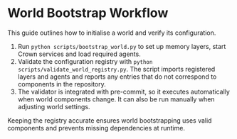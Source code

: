 # World Bootstrap Workflow

This guide outlines how to initialise a world and verify its configuration.

1. Run `python scripts/bootstrap_world.py` to set up memory layers, start Crown services and load required agents.
2. Validate the configuration registry with `python scripts/validate_world_registry.py`. The script imports registered layers and agents and reports any entries that do not correspond to components in the repository.
3. The validator is integrated with pre-commit, so it executes automatically when world components change. It can also be run manually when adjusting world settings.

Keeping the registry accurate ensures world bootstrapping uses valid components and prevents missing dependencies at runtime.
